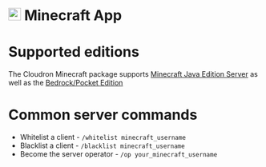 # <img src="/documentation/img/minecraft-logo.png" width="25px"> Minecraft App

# Supported editions

The Cloudron Minecraft package supports [Minecraft Java Edition Server](https://minecraft.gamepedia.com/Java_Edition)
as well as the [Bedrock/Pocket Edition](https://minecraft.gamepedia.com/Bedrock_Edition)

# Common server commands

* Whitelist a client - `/whitelist minecraft_username`
* Blacklist a client - `/blacklist minecraft_username`
* Become the server operator - `/op your_minecraft_username`

